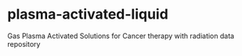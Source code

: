 # plasma-activated-liquid
Gas Plasma Activated Solutions for Cancer therapy with radiation data repository
